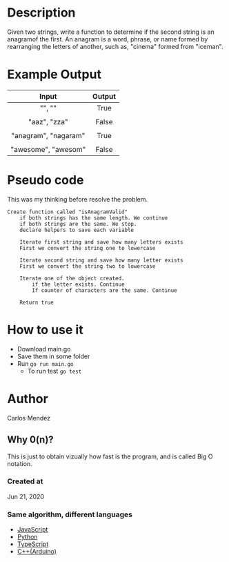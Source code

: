 # Description

Given two strings, write a function to determine if the second string is an anagramof the first. An anagram is a word, phrase, or name formed by rearranging the letters of another, such as, "cinema" formed from "iceman".

# Example Output

| Input                 | Output        |
|:---------------------:|:-------------:|
| "", ""                | True          |
|                       |               |
| "aaz", "zza"          | False         |
|                       |               |
| "anagram", "nagaram"  | True          |
|                       |               |
| "awesome", "awesom"   | False         |

# Pseudo code

This was my thinking before resolve the problem.
```
Create function called "isAnagramValid"
	if both strings has the same length. We continue
	if both strings are the same. We stop.
	declare helpers to save each variable

	Iterate first string and save how many letters exists
	First we convert the string one to lowercase
	
	Iterate second string and save how many letter exists
	First we convert the string two to lowercase
	
	Iterate one of the object created.
		if the letter exists. Continue
		If counter of characters are the same. Continue
		
	Return true
```

# How to use it

* Download main.go
* Save them in some folder
* Run `go run main.go`
	* To run test `go test`

# Author

Carlos Mendez

## Why 0(n)?
This is just to obtain vizually how fast is the program, and is called Big O notation.

### Created at 

Jun 21, 2020

### Same algorithm, different languages

* [JavaScript](https://github.com/cjairm/javascript/tree/master/Algorithms-JS/001_anagram)
* [Python](https://github.com/cjairm/python/tree/master/Algoritms-Py/001_anagram)
* [TypeScript](https://github.com/cjairm/typescript/tree/master/Algorithms-TS/001_anagram)
* [C++(Arduino)](https://github.com/cjairm/arduino/tree/master/Algorithms-Cpp/001_anagram)